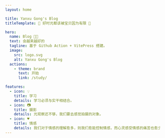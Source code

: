 ```yaml
---
layout: home

title: Yanxu Gong's Blog
titleTemplate: 🌈 好时光都该被宝贝因为有限 🛫

hero:
  name: Blog 🏳️‍🌈
  text: 会越来越好的
  tagline: 基于 Github Action + VitePress 搭建。
  image:
    src: logo.svg
    alt: Yanxu Gong's Blog
  actions:
    - theme: brand
      text: 开始
      link: /study/

features:
  - icon: 💡
    title: 学习
    details: 学习必须与实干相结合。
  - icon: 📷
    title: 摄影
    details: 光观察还不够，我们要去感觉拍摄的对象。
  - icon: ♥️
    title: 情感
    details: 我们对于情感的理解愈多，则我们愈能控制情感，而心灵感受情感的痛苦也愈少。
---
```

